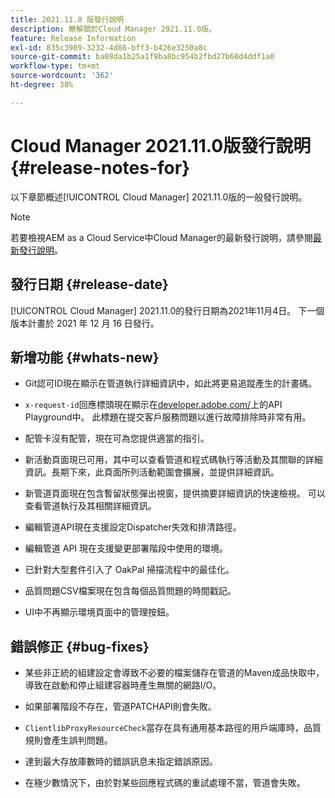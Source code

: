 ```yaml
---
title: 2021.11.0 版發行說明
description: 瞭解關於Cloud Manager 2021.11.0版。
feature: Release Information
exl-id: 835c3989-3232-4d86-bff3-b426e3250a8c
source-git-commit: ba08da1b25a1f9ba8bc954b2fbd27b60d4ddf1a0
workflow-type: tm+mt
source-wordcount: '362'
ht-degree: 38%

---
```


# Cloud Manager 2021.11.0版發行說明 {#release-notes-for}

以下章節概述[!UICONTROL Cloud Manager] 2021.11.0版的一般發行說明。

>[!NOTE]
>若要檢視AEM as a Cloud Service中Cloud Manager的最新發行說明，請參閱[最新發行說明](https://experienceleague.adobe.com/en/docs/experience-manager-cloud-service/content/release-notes/cloud-manager/current#getting-access)。

## 發行日期 {#release-date}

[!UICONTROL Cloud Manager] 2021.11.0的發行日期為2021年11月4日。
下一個版本計畫於 2021 年 12 月 16 日發行。

## 新增功能 {#whats-new}

* Git認可ID現在顯示在管道執行詳細資訊中，如此將更易追蹤產生的計畫碼。

* `x-request-id`回應標頭現在顯示在[developer.adobe.com/](https://developer.adobe.com/)上的API Playground中。 此標題在提交客戶服務問題以進行故障排除時非常有用。

* 配管卡沒有配管，現在可為您提供適當的指引。

* 新活動頁面現已可用，其中可以查看管道和程式碼執行等活動及其關聯的詳細資訊。長期下來，此頁面所列活動範圍會擴展，並提供詳細資訊。

* 新管道頁面現在包含暫留狀態彈出視窗，提供摘要詳細資訊的快速檢視。 可以查看管道執行及其相關詳細資訊。

* 編輯管道API現在支援設定Dispatcher失效和排清路徑。

* 編輯管道 API 現在支援變更部署階段中使用的環境。

* 已針對大型套件引入了 OakPal 掃描流程中的最佳化。

* 品質問題CSV檔案現在包含每個品質問題的時間戳記。

* UI中不再顯示環境頁面中的管理按鈕。

## 錯誤修正 {#bug-fixes}

* 某些非正統的組建設定會導致不必要的檔案儲存在管道的Maven成品快取中，導致在啟動和停止組建容器時產生無關的網路I/O。

* 如果部署階段不存在，管道PATCHAPI則會失敗。

* `ClientlibProxyResourceCheck`當存在具有通用基本路徑的用戶端庫時，品質規則會產生誤判問題。

* 達到最大存放庫數時的錯誤訊息未指定錯誤原因。

* 在極少數情況下，由於對某些回應程式碼的重試處理不當，管道會失敗。
